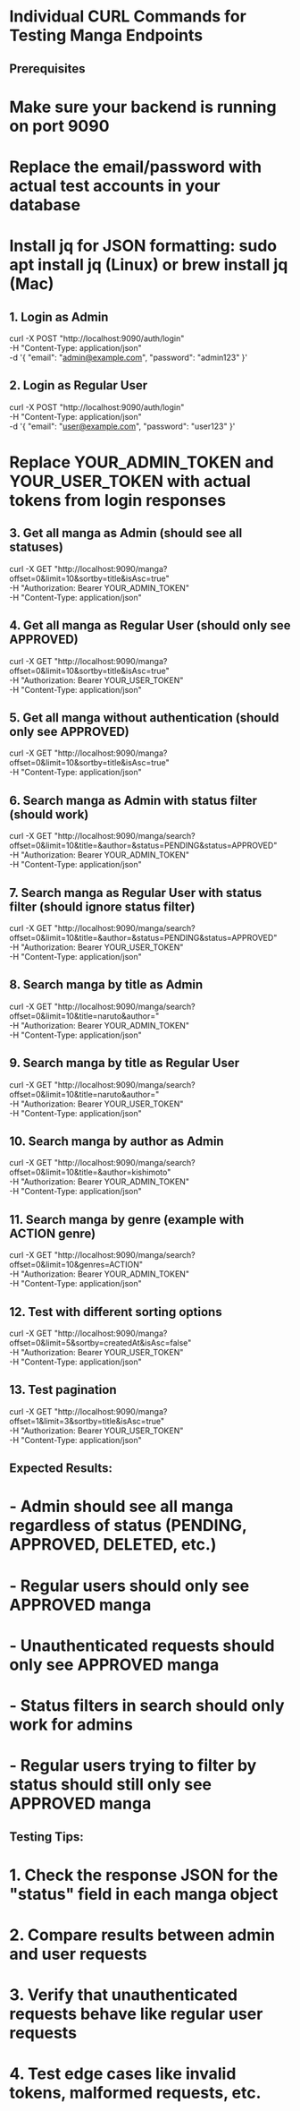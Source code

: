 # Individual CURL Commands for Testing Manga Endpoints

## Prerequisites

# Make sure your backend is running on port 9090

# Replace the email/password with actual test accounts in your database

# Install jq for JSON formatting: sudo apt install jq (Linux) or brew install jq (Mac)

## 1. Login as Admin

curl -X POST "http://localhost:9090/auth/login" \
 -H "Content-Type: application/json" \
 -d '{
"email": "admin@example.com",
"password": "admin123"
}'

## 2. Login as Regular User

curl -X POST "http://localhost:9090/auth/login" \
 -H "Content-Type: application/json" \
 -d '{
"email": "user@example.com",
"password": "user123"
}'

# Replace YOUR_ADMIN_TOKEN and YOUR_USER_TOKEN with actual tokens from login responses

## 3. Get all manga as Admin (should see all statuses)

curl -X GET "http://localhost:9090/manga?offset=0&limit=10&sortby=title&isAsc=true" \
 -H "Authorization: Bearer YOUR_ADMIN_TOKEN" \
 -H "Content-Type: application/json"

## 4. Get all manga as Regular User (should only see APPROVED)

curl -X GET "http://localhost:9090/manga?offset=0&limit=10&sortby=title&isAsc=true" \
 -H "Authorization: Bearer YOUR_USER_TOKEN" \
 -H "Content-Type: application/json"

## 5. Get all manga without authentication (should only see APPROVED)

curl -X GET "http://localhost:9090/manga?offset=0&limit=10&sortby=title&isAsc=true" \
 -H "Content-Type: application/json"

## 6. Search manga as Admin with status filter (should work)

curl -X GET "http://localhost:9090/manga/search?offset=0&limit=10&title=&author=&status=PENDING&status=APPROVED" \
 -H "Authorization: Bearer YOUR_ADMIN_TOKEN" \
 -H "Content-Type: application/json"

## 7. Search manga as Regular User with status filter (should ignore status filter)

curl -X GET "http://localhost:9090/manga/search?offset=0&limit=10&title=&author=&status=PENDING&status=APPROVED" \
 -H "Authorization: Bearer YOUR_USER_TOKEN" \
 -H "Content-Type: application/json"

## 8. Search manga by title as Admin

curl -X GET "http://localhost:9090/manga/search?offset=0&limit=10&title=naruto&author=" \
 -H "Authorization: Bearer YOUR_ADMIN_TOKEN" \
 -H "Content-Type: application/json"

## 9. Search manga by title as Regular User

curl -X GET "http://localhost:9090/manga/search?offset=0&limit=10&title=naruto&author=" \
 -H "Authorization: Bearer YOUR_USER_TOKEN" \
 -H "Content-Type: application/json"

## 10. Search manga by author as Admin

curl -X GET "http://localhost:9090/manga/search?offset=0&limit=10&title=&author=kishimoto" \
 -H "Authorization: Bearer YOUR_ADMIN_TOKEN" \
 -H "Content-Type: application/json"

## 11. Search manga by genre (example with ACTION genre)

curl -X GET "http://localhost:9090/manga/search?offset=0&limit=10&genres=ACTION" \
 -H "Authorization: Bearer YOUR_ADMIN_TOKEN" \
 -H "Content-Type: application/json"

## 12. Test with different sorting options

curl -X GET "http://localhost:9090/manga?offset=0&limit=5&sortby=createdAt&isAsc=false" \
 -H "Authorization: Bearer YOUR_USER_TOKEN" \
 -H "Content-Type: application/json"

## 13. Test pagination

curl -X GET "http://localhost:9090/manga?offset=1&limit=3&sortby=title&isAsc=true" \
 -H "Authorization: Bearer YOUR_USER_TOKEN" \
 -H "Content-Type: application/json"

## Expected Results:

# - Admin should see all manga regardless of status (PENDING, APPROVED, DELETED, etc.)

# - Regular users should only see APPROVED manga

# - Unauthenticated requests should only see APPROVED manga

# - Status filters in search should only work for admins

# - Regular users trying to filter by status should still only see APPROVED manga

## Testing Tips:

# 1. Check the response JSON for the "status" field in each manga object

# 2. Compare results between admin and user requests

# 3. Verify that unauthenticated requests behave like regular user requests

# 4. Test edge cases like invalid tokens, malformed requests, etc.
